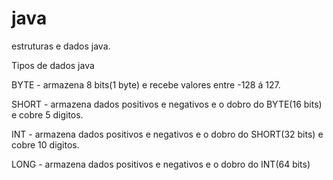 # java
 estruturas e dados java.

Tipos de dados java

BYTE - armazena 8 bits(1 byte) e recebe valores entre -128 á 127.

SHORT - armazena dados positivos e negativos e o dobro do BYTE(16 bits) e cobre 5 digitos.

INT - armazena dados positivos e negativos e o dobro do SHORT(32 bits) e cobre 10 digitos.

LONG - armazena dados positivos e negativos e o dobro do INT(64 bits)